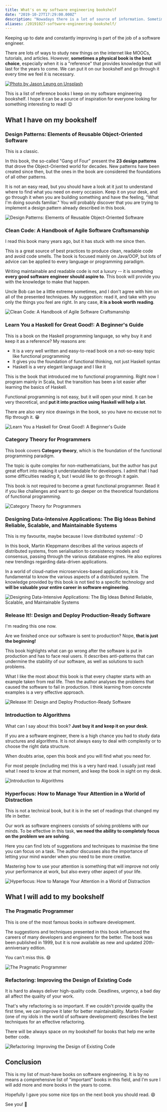 ```yaml
---
title: What's on my software engineering bookshelf
date: "2019-10-27T17:29:00.000Z"
description: "Nowadays there is a lot of source of information. Sometimes a book is the best choice for learning something new. We can keep it on the desk and go through it when needed. If you are wondering \"What should I read next?\", in this post you will find some suggestions! 😉"
aliases: /20191027-software-engineering-bookshelf/
---
```


Keeping up to date and constantly improving is part of the job of a software engineer.

There are lots of ways to study new things on the internet like MOOCs, tutorials, and articles. However, **sometimes a physical book is the best choice**, especially when it is a "reference" that provides knowledge that will last for the years to come. We can put it on our bookshelf and go through it every time we feel it is necessary.

[![Photo by Jason Leung on Unsplash](img/books.png)](https://unsplash.com/@ninjason?utm_source=unsplash&utm_medium=referral&utm_content=creditCopyText)

This is a list of reference books I keep on my software engineering bookshelf. I hope it can be a source of inspiration for everyone looking for something interesting to read! 😉 

## What I have on my bookshelf

### Design Patterns: Elements of Reusable Object-Oriented Software

This is a classic. 

In this book, the so-called "Gang of Four" present the **23 design patterns** that drove the Object-Oriented world for decades. New patterns have been created since then, but the ones in the book are considered the foundations of all other patterns.

It is not an easy read, but you should have a look at it just to understand where to find what you need on every occasion. Keep it on your desk, and go through it when you are building something and have the feeling, "What I'm doing sounds familiar." You will probably discover that you are trying to implement a design pattern already described in this book.

![Design Patterns: Elements of Reusable Object-Oriented Software](img/design_patterns.png)

### Clean Code: A Handbook of Agile Software Craftsmanship

I read this book many years ago, but it has stuck with me since then. 

This is a great source of best practices to produce clean, readable code and avoid code smells. The book is focused mainly on Java/OOP, but lots of advice can be applied to every language or programming paradigm. 

Writing maintainable and readable code is not a luxury -- it is something **every good software engineer should aspire to**. This book will provide you with the knowledge to make that happen. 

Uncle Bob can be a little extreme sometimes, and I don't agree with him on all of the presented techniques. My suggestion: read it, and take with you only the things you feel are right. In any case, **it is a book worth reading**.

![Clean Code: A Handbook of Agile Software Craftsmanship](img/clean_code.png)

### Learn You a Haskell for Great Good!: A Beginner's Guide

This is a book on the Haskell programming language, so why buy it and keep it as a reference? My reasons are:
* It is a very well written and easy-to-read book on a not-so-easy topic like functional programming
* It gives you the foundation of functional thinking, not just Haskell syntax
* Haskell is a very elegant language and I like it

This is the book that introduced me to functional programming. Right now I program mainly in Scala, but the transition has been a lot easier after learning the basics of Haskell. 

Functional programming is not easy, but it will open your mind. It can be very theoretical, and **put it into practice using Haskell will help a lot**. 

There are also very nice drawings in the book, so you have no excuse not to flip through it. 😁

![Learn You a Haskell for Great Good!: A Beginner's Guide](img/haskell.png)

### Category Theory for Programmers

This book covers **Category theory**, which is the foundation of the functional programming paradigm.

The topic is quite complex for non-mathematicians, but the author has put great effort into making it understandable for developers. I admit that I had some difficulties reading it, but I would like to go through it again.

This book is not required to become a great functional programmer. Read it if you like challenges and want to go deeper on the theoretical foundations of functional programming.

![Category Theory for Programmers](img/category_theory.png)

### Designing Data-Intensive Applications: The Big Ideas Behind Reliable, Scalable, and Maintainable Systems

This is my favourite, maybe because I love distributed systems! :-D

In this book, Martin Kleppmann describes all the various aspects of distributed systems, from serialisation to consistency models and consensus, passing through the various database engines. He also explores new trendings regarding data-driven applications.

In a world of cloud-native microservices-based applications, it is fundamental to know the various aspects of a distributed system. The knowledge provided by this book is not tied to a specific technology and **will be valuable your entire career in software engineering**.

![Designing Data-Intensive Applications: The Big Ideas Behind Reliable, Scalable, and Maintainable Systems](img/data_intensive_applications.png)

### Release It!: Design and Deploy Production-Ready Software

I'm reading this one now. 

Are we finished once our software is sent to production? Nope, **that is just the beginning!** 

This book highlights what can go wrong after the software is put in production and has to face real users. It describes anti-patterns that can undermine the stability of our software, as well as solutions to such problems. 

What I like the most about this book is that every chapter starts with an example taken from real life. Then the author analyses the problems that caused the software to fail in production. I think learning from concrete examples is a very effective approach.

![Release It!: Design and Deploy Production-Ready Software](img/release_it.png)

### Introduction to Algorithms

What can I say about this book? **Just buy it and keep it on your desk**.

If you are a software engineer, there is a high chance you had to study data structures and algorithms. It is not always easy to deal with complexity or to choose the right data structure. 

When doubts arise, open this book and you will find what you need for. 

For most people (including me) this is a very hard read. I usually just read what I need to know at that moment, and keep the book in sight on my desk.

![Introduction to Algorithms](img/algo.png)

### Hyperfocus: How to Manage Your Attention in a World of Distraction

This is not a technical book, but it is in the set of readings that changed my life in better. 

Our work as software engineers consists of solving problems with our minds. To be effective in this task, **we need the ability to completely focus on the problem we are solving**. 

Here you can find lots of suggestions and techniques to maximise the time you can focus on a task. The author discusses also the importance of letting your mind wander when you need to be more creative. 

Mastering how to use your attention is something that will improve not only your performance at work, but also every other aspect of your life.

![Hyperfocus: How to Manage Your Attention in a World of Distraction](img/hyperfocus.png)

## What I will add to my bookshelf

### The Pragmatic Programmer

This is one of the most famous books in software development. 

The suggestions and techniques presented in this book influenced the careers of many developers and engineers for the better. The book was been published in 1999, but it is now available as new and updated 20th-anniversary edition. 

You can't miss this. 😄

![The Pragmatic Programmer](img/pragmatic_programmer.png)

### Refactoring: Improving the Design of Existing Code

It is hard to always deliver high-quality code. Deadlines, urgency, a bad day all affect the quality of your work. 

That's why refactoring is so important. If we couldn't provide quality the first time, we can improve it later for better maintainability. Martin Fowler (one of my idols in the world of software development) describes the best techniques for an effective refactoring. 

There will be always space on my bookshelf for books that help me write better code.

![Refactoring: Improving the Design of Existing Code](img/refactoring.png)

## Conclusion

This is my list of must-have books on software engineering. It is by no means a comprehensive list of "important" books in this field, and I'm sure I will add more and more books in the years to come. 

Hopefully I gave you some nice tips on the next book you should read. 😄 

See you! 🚀